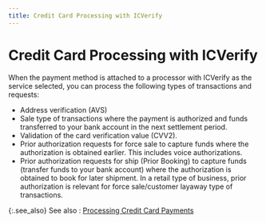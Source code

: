 ```yaml
---
title: Credit Card Processing with ICVerify
---
```


# Credit Card Processing with ICVerify


When the payment method is attached to a processor with ICVerify as  the service selected, you can process the following types of transactions  and requests:

- Address verification  (AVS)
- Sale type of  transactions where the payment is authorized and funds transferred to  your bank account in the next settlement period.
- Validation  of the card verification value (CVV2).
- Prior authorization  requests for force sale to capture funds where the authorization is obtained  earlier. This includes voice authorizations.
- Prior authorization  requests for ship (Prior Booking) to capture funds (transfer funds to  your bank account) where the authorization is obtained to book for later  shipment. In a retail type of business, prior authorization is relevant  for force sale/customer layaway type of transactions.



{:.see_also}
See also
: [Processing  Credit Card Payments]({{site.pos_baseurl}}/pos-trans/create-pos-doc/pos-receipts/proc-cc-pmnts/processing_credit_card_payments_pos.html)
